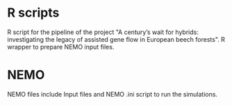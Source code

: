 # R scripts 

R script for the pipeline of the project "A century’s wait for hybrids: investigating the legacy of assisted gene flow in European beech forests". 
R wrapper to prepare NEMO input files. 

# NEMO

NEMO files include Input files and NEMO .ini script to run the simulations. 
